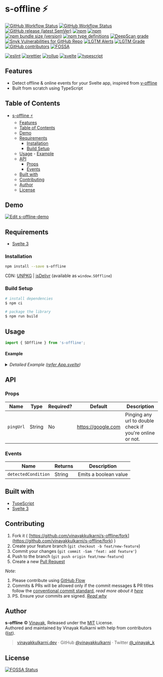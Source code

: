 # s-offline ⚡️

[![GitHub Workflow Status](https://img.shields.io/github/workflow/status/vinayakkulkarni/s-offline/ci?logo=github-actions)](https://github.com/vinayakkulkarni/s-offline/actions/workflows/ci.yml)
[![GitHub Workflow Status](https://img.shields.io/github/workflow/status/vinayakkulkarni/s-offline/Ship%20js%20trigger?label=⛴%20Ship.js%20trigger)](https://github.com/vinayakkulkarni/s-offline/actions/workflows/shipjs-trigger.yml)
[![GitHub release (latest SemVer)](https://img.shields.io/github/v/release/vinayakkulkarni/s-offline?sort=semver&logo=github)](https://github.com/vinayakkulkarni/s-offline/releases)
[![npm](https://img.shields.io/npm/v/s-offline?logo=npm)](https://www.npmjs.com/package/s-offline)
[![npm](https://img.shields.io/npm/dm/s-offline?logo=npm)](http://npm-stat.com/charts.html?package=s-offline)
[![npm bundle size (version)](https://img.shields.io/bundlephobia/min/s-offline/latest)](https://bundlephobia.com/package/s-offline@latest)
[![npm type definitions](https://img.shields.io/npm/types/s-offline)](https://github.com/vinayakkulkarni/s-offline/blob/master/package.json)
[![DeepScan grade](https://deepscan.io/api/teams/9055/projects/16121/branches/339368/badge/grade.svg)](https://deepscan.io/dashboard#view=project&tid=9055&pid=16121&bid=339368)
[![Snyk Vulnerabilities for GitHub Repo](https://img.shields.io/snyk/vulnerabilities/github/vinayakkulkarni/s-offline)](https://snyk.io/test/github/vinayakkulkarni/s-offline)
[![LGTM Alerts](https://img.shields.io/lgtm/alerts/github/vinayakkulkarni/s-offline?logo=lgtm)](https://lgtm.com/projects/g/vinayakkulkarni/s-offline/alerts/)
[![LGTM Grade](https://img.shields.io/lgtm/grade/javascript/github/vinayakkulkarni/s-offline?logo=lgtm)](https://lgtm.com/projects/g/vinayakkulkarni/s-offline/context:javascript)
[![GitHub contributors](https://img.shields.io/github/contributors/vinayakkulkarni/s-offline)](https://github.com/vinayakkulkarni/s-offline/graphs/contributors)
[![FOSSA](https://app.fossa.io/api/projects/git%2Bgithub.com%2Fvinayakkulkarni%2Fs-offline.svg?type=shield)](https://app.fossa.io/projects/git%2Bgithub.com%2Fvinayakkulkarni%2Fs-offline?ref=badge_shield)

[![eslint](https://img.shields.io/npm/dependency-version/s-offline/dev/eslint?logo=eslint)](https://eslint.org/)
[![prettier](https://img.shields.io/npm/dependency-version/s-offline/dev/prettier?logo=prettier)](https://prettier.io/)
[![rollup](https://img.shields.io/npm/dependency-version/s-offline/dev/rollup?logo=rollup.js)](https://rollupjs.org/guide/en/)
[![svelte](https://img.shields.io/npm/dependency-version/s-offline/dev/svelte?logo=svelte)](https://vuejs.org/)
[![typescript](https://img.shields.io/npm/dependency-version/s-offline/dev/typescript?logo=TypeScript)](https://www.typescriptlang.org/)

## Features

* Detect offline & online events for your Svelte app, inspired from [v-offline](https://github.com/vinayakkulkarni/v-offline)
* Built from scratch using TypeScript


## Table of Contents

- [s-offline ⚡️](#s-offline-️)
	- [Features](#features)
	- [Table of Contents](#table-of-contents)
	- [Demo](#demo)
	- [Requirements](#requirements)
		- [Installation](#installation)
		- [Build Setup](#build-setup)
	- [Usage](#usage)
			- [Example](#example)
	- [API](#api)
		- [Props](#props)
		- [Events](#events)
	- [Built with](#built-with)
	- [Contributing](#contributing)
	- [Author](#author)
	- [License](#license)

## Demo

[![Edit s-offline-demo](https://codesandbox.io/static/img/play-codesandbox.svg)](https://codesandbox.io/s/svelte-s-offline-demo-ziixr?fontsize=14&hidenavigation=1&theme=dark)

## Requirements

* [Svelte 3](https://svelte.dev/)

### Installation

```sh
npm install --save s-offline
```

CDN: [UNPKG](https://unpkg.com/s-offline/dist/) | [jsDelivr](https://cdn.jsdelivr.net/npm/s-offline/dist/) (available as `window.SOffline`)

### Build Setup

``` bash
# install dependencies
$ npm ci

# package the library
$ npm run build
```


## Usage

```javascript
import { SOffline } from 's-offline';
```

#### Example

<details>
<summary>
<em>Detailed Example (<a href="examples/App.svelte">refer App.svelte</a>)</em>
</summary>

```html
<script>
  import SOffline from 's-offline';
	const handleNetworkChange = ({ detail }) => {
		console.log('event details: ', detail);
	}
</script>

<SOffline
	pingUrl="https://bitly.com"
	on:detectedCondition={handleNetworkChange}>
		<span slot="online" class="online">
			😊
		</span>
		<span slot="offline" class="offline">
			🤕
		</span>
</SOffline>

<style>
.online {
	font-size: 10rem;
	text-align: center;
}
.offline {
	font-size: 10rem;
	text-align: center;
}
</style>
```
</details>


## API
### Props

| Name            | Type   | Required? | Default              | Description                                                 |
| --------------  | ------ | --------- | ---------            | ----------------------------------------------------------- |
| `pingUrl`       | String | No        | https://google.com   | Pinging any url to double check if you're online or not.    |

### Events

| Name                  | Returns | Description            |
| ---                   | ---     | ---                    |
| `detectedCondition` | String  | Emits a boolean value  |

## Built with

- [TypeScript](https://www.typescriptlang.org/)
- [Svelte 3](https://svelte.dev/)
## Contributing 

1. Fork it ( [https://github.com/vinayakkulkarni/s-offline/fork](https://github.com/vinayakkulkarni/s-offline/fork) )
2. Create your feature branch (`git checkout -b feat/new-feature`)
3. Commit your changes (`git commit -Sam 'feat: add feature'`)
4. Push to the branch (`git push origin feat/new-feature`)
5. Create a new [Pull Request](https://github.com/vinayakkulkarni/s-offline/compare)

_Note_: 
1. Please contribute using [GitHub Flow](https://guides.github.com/introduction/flow/)
2. Commits & PRs will be allowed only if the commit messages & PR titles follow the [conventional commit standard](https://www.conventionalcommits.org/), _read more about it [here](https://github.com/conventional-changelog/commitlint/tree/master/%40commitlint/config-conventional#type-enum)_
3. PS. Ensure your commits are signed. _[Read why](https://withblue.ink/2020/05/17/how-and-why-to-sign-git-commits.html)_


## Author

**s-offline** &copy; [Vinayak](https://vinayakkulkarni.dev), Released under the [MIT](./LICENSE) License.<br>
Authored and maintained by Vinayak Kulkarni with help from contributors ([list](https://github.com/vinayakkulkarni/s-offline/contributors)).

> [vinayakkulkarni.dev](https://vinayakkulkarni.dev) · GitHub [@vinayakkulkarni](https://github.com/vinayakkulkarni) · Twitter [@\_vinayak_k](https://twitter.com/_vinayak_k)


## License
[![FOSSA Status](https://app.fossa.com/api/projects/git%2Bgithub.com%2Fvinayakkulkarni%2Fs-offline.svg?type=large)](https://app.fossa.com/projects/git%2Bgithub.com%2Fvinayakkulkarni%2Fs-offline?ref=badge_large)